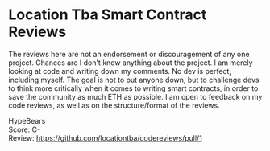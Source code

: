 # Location Tba Smart Contract Reviews
The reviews here are not an endorsement or discouragement of any one project. Chances are I don't know anything about the project. I am merely looking at code and writing down my comments. No dev is perfect, including myself. The goal is not to put anyone down, but to challenge devs to think more critically when it comes to writing smart contracts, in order to save the community as much ETH as possible. I am open to feedback on my code reviews, as well as on the structure/format of the reviews.

HypeBears <br />
  Score: C- <br />
  Review: https://github.com/locationtba/codereviews/pull/1 <br />

